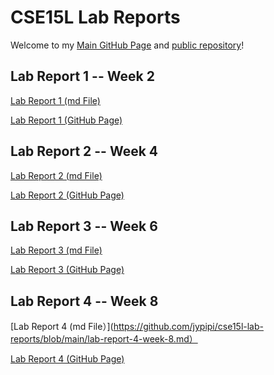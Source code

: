 # CSE15L Lab Reports

Welcome to my [Main GitHub Page](https://jypipi.github.io/cse15l-lab-reports/index.html) and
[public repository](https://github.com/jypipi/cse15l-lab-reports)!

## Lab Report 1 -- Week 2

[Lab Report 1 (md File)](https://github.com/jypipi/cse15l-lab-reports/blob/main/lab-report-1-week-2.md)

[Lab Report 1 (GitHub Page)](https://jypipi.github.io/cse15l-lab-reports/lab-report-1-week-2.html)


## Lab Report 2 -- Week 4

[Lab Report 2 (md File)](https://github.com/jypipi/cse15l-lab-reports/blob/main/lab-report-2-week-4.md)

[Lab Report 2 (GitHub Page)](https://jypipi.github.io/cse15l-lab-reports/lab-report-2-week-4.html)


## Lab Report 3 -- Week 6

[Lab Report 3 (md File)](https://github.com/jypipi/cse15l-lab-reports/blob/main/lab-report-3-week-6.md)

[Lab Report 3 (GitHub Page)](https://jypipi.github.io/cse15l-lab-reports/lab-report-3-week-6.html)


## Lab Report 4 -- Week 8

[Lab Report 4 (md File）](https://github.com/jypipi/cse15l-lab-reports/blob/main/lab-report-4-week-8.md）

[Lab Report 4 (GitHub Page)](https://jypipi.github.io/cse15l-lab-reports/lab-report-4-week-8.html)


